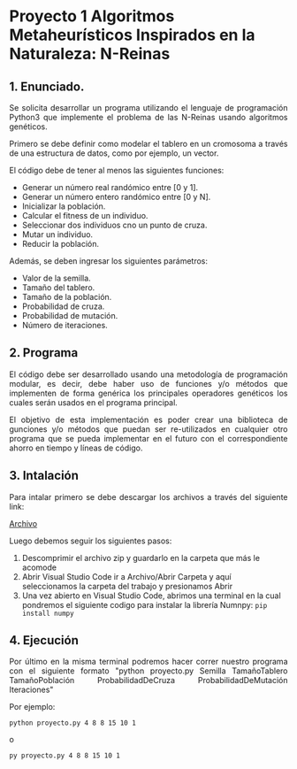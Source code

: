 # Proyecto 1 Algoritmos Metaheurísticos Inspirados en la Naturaleza: N-Reinas

## 1. Enunciado.

<p style="text-align: justify">Se solicita desarrollar un programa utilizando el lenguaje de programación Python3 que implemente el problema de las N-Reinas usando algoritmos genéticos.</p>

<p style="text-align: justify">Primero se debe definir como modelar el tablero en un cromosoma a través de una estructura de datos, como por ejemplo, un vector.</p>

<p style="text-align: justify">El código debe de tener al menos las siguientes funciones:</p>

- Generar un número real randómico entre [0 y 1].
- Generar un número entero randómico entre [0 y N].
- Inicializar la población.
- Calcular el fitness de un individuo.
- Seleccionar dos individuos cno un punto de cruza.
- Mutar un individuo.
- Reducir la población. 

<p style="text-align: justify">Además, se deben ingresar los siguientes parámetros:</p>

- Valor de la semilla.
- Tamaño del tablero.
- Tamaño de la población.
- Probabilidad de cruza.
- Probabilidad de mutación.
- Número de iteraciones.

## 2. Programa



<p style="text-align: justify">El código debe ser desarrollado usando una metodología de programación modular, es decir, debe haber uso de funciones y/o métodos que implementen de forma genérica los principales operadores genéticos los cuales serán usados en el programa principal.</p>

<p style="text-align: justify">El objetivo de esta implementación es poder crear una biblioteca de gunciones y/o métodos que puedan ser re-utilizados en cualquier otro programa que se pueda implementar en el futuro con el correspondiente ahorro en tiempo y líneas de código.</p>

## 3. Intalación

<p style="text-align: justify">Para intalar primero se debe descargar los archivos a través del siguiente link:</p> 

[Archivo](https://github.com/cmonttf/Proyecto-1/archive/refs/heads/main.zip) 

<p style="text-align: justify">Luego debemos seguir los siguientes pasos:</p>

1. Descomprimir el archivo zip y guardarlo en la carpeta que más le acomode
2. Abrir Visual Studio Code ir a Archivo/Abrir Carpeta y aquí seleccionamos la carpeta del trabajo y presionamos Abrir
3. Una vez abierto en Visual Studio Code, abrimos una terminal en la cual pondremos el siguiente codigo para instalar la librería Numnpy: `pip install numpy`

## 4. Ejecución

<p style="text-align: justify">Por último en la misma terminal podremos hacer correr nuestro programa con el siguiente formato "python proyecto.py Semilla TamañoTablero TamañoPoblación ProbabilidadDeCruza ProbabilidadDeMutación Iteraciones"</p>

Por ejemplo:

```python proyecto.py 4 8 8 15 10 1```

o

```py proyecto.py 4 8 8 15 10 1```
